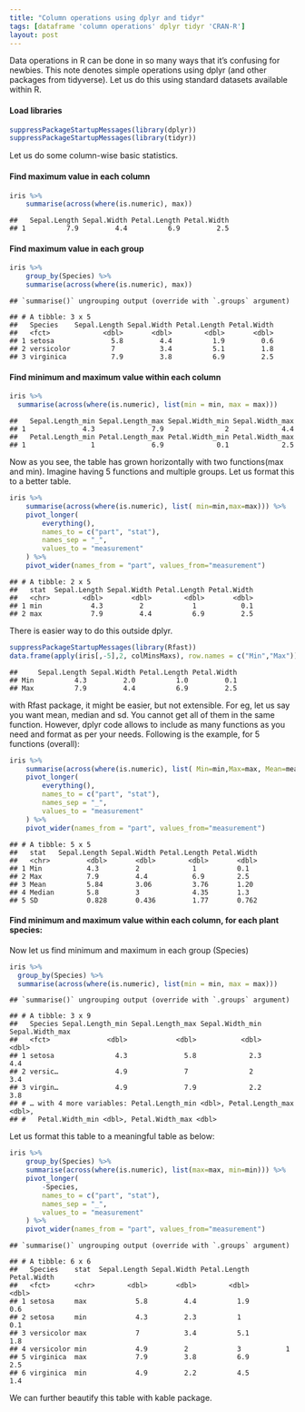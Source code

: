 ```yaml
---
title: "Column operations using dplyr and tidyr"
tags: [dataframe 'column operations' dplyr tidyr 'CRAN-R']
layout: post
---
```


Data operations in R can be done in so many ways that it’s confusing for newbies. This note denotes simple operations using dplyr (and other packages from tidyverse). Let us do this using standard datasets available within R.

#### Load libraries

``` r
suppressPackageStartupMessages(library(dplyr))
suppressPackageStartupMessages(library(tidyr))
```
Let us do some column-wise basic statistics.

#### Find maximum value in each column

``` r
iris %>% 
    summarise(across(where(is.numeric), max))
```

    ##   Sepal.Length Sepal.Width Petal.Length Petal.Width
    ## 1          7.9         4.4          6.9         2.5

#### Find maximum value in each group

``` r
iris %>% 
    group_by(Species) %>% 
    summarise(across(where(is.numeric), max))
```

    ## `summarise()` ungrouping output (override with `.groups` argument)

    ## # A tibble: 3 x 5
    ##   Species    Sepal.Length Sepal.Width Petal.Length Petal.Width
    ##   <fct>             <dbl>       <dbl>        <dbl>       <dbl>
    ## 1 setosa              5.8         4.4          1.9         0.6
    ## 2 versicolor          7           3.4          5.1         1.8
    ## 3 virginica           7.9         3.8          6.9         2.5

#### Find minimum and maximum value within each column

``` r
iris %>% 
  summarise(across(where(is.numeric), list(min = min, max = max)))
```

    ##   Sepal.Length_min Sepal.Length_max Sepal.Width_min Sepal.Width_max
    ## 1              4.3              7.9               2             4.4
    ##   Petal.Length_min Petal.Length_max Petal.Width_min Petal.Width_max
    ## 1                1              6.9             0.1             2.5

Now as you see, the table has grown horizontally with two functions(max and min). Imagine having 5 functions and multiple groups. Let us format this to a better table.

``` r
iris %>%
    summarise(across(where(is.numeric), list( min=min,max=max))) %>%
    pivot_longer(
        everything(),
        names_to = c("part", "stat"),
        names_sep = "_",
        values_to = "measurement"
    ) %>%
    pivot_wider(names_from = "part", values_from="measurement") 
```

    ## # A tibble: 2 x 5
    ##   stat  Sepal.Length Sepal.Width Petal.Length Petal.Width
    ##   <chr>        <dbl>       <dbl>        <dbl>       <dbl>
    ## 1 min            4.3         2            1           0.1
    ## 2 max            7.9         4.4          6.9         2.5

There is easier way to do this outside dplyr.

``` r
suppressPackageStartupMessages(library(Rfast))
data.frame(apply(iris[,-5],2, colMinsMaxs), row.names = c("Min","Max"))
```

    ##     Sepal.Length Sepal.Width Petal.Length Petal.Width
    ## Min          4.3         2.0          1.0         0.1
    ## Max          7.9         4.4          6.9         2.5

with Rfast package, it might be easier, but not extensible. For eg, let us say you want mean, median and sd. You cannot get all of them in the same function. However, dplyr code allows to include as many functions as you need and format as per your needs. Following is the example, for 5 functions (overall):

``` r
iris %>%
    summarise(across(where(is.numeric), list( Min=min,Max=max, Mean=mean, Median=median, SD=sd))) %>%
    pivot_longer(
        everything(),
        names_to = c("part", "stat"),
        names_sep = "_",
        values_to = "measurement"
    ) %>%
    pivot_wider(names_from = "part", values_from="measurement") 
```

    ## # A tibble: 5 x 5
    ##   stat   Sepal.Length Sepal.Width Petal.Length Petal.Width
    ##   <chr>         <dbl>       <dbl>        <dbl>       <dbl>
    ## 1 Min           4.3         2             1          0.1  
    ## 2 Max           7.9         4.4           6.9        2.5  
    ## 3 Mean          5.84        3.06          3.76       1.20 
    ## 4 Median        5.8         3             4.35       1.3  
    ## 5 SD            0.828       0.436         1.77       0.762

#### Find minimum and maximum value within each column, for each plant species:

Now let us find minimum and maximum in each group (Species)

``` r
iris %>%
  group_by(Species) %>% 
  summarise(across(where(is.numeric), list(min = min, max = max)))
```

    ## `summarise()` ungrouping output (override with `.groups` argument)

    ## # A tibble: 3 x 9
    ##   Species Sepal.Length_min Sepal.Length_max Sepal.Width_min Sepal.Width_max
    ##   <fct>              <dbl>            <dbl>           <dbl>           <dbl>
    ## 1 setosa               4.3              5.8             2.3             4.4
    ## 2 versic…              4.9              7               2               3.4
    ## 3 virgin…              4.9              7.9             2.2             3.8
    ## # … with 4 more variables: Petal.Length_min <dbl>, Petal.Length_max <dbl>,
    ## #   Petal.Width_min <dbl>, Petal.Width_max <dbl>

Let us format this table to a meaningful table as below:

``` r
iris %>%
    group_by(Species) %>%
    summarise(across(where(is.numeric), list(max=max, min=min))) %>%
    pivot_longer(
        -Species,
        names_to = c("part", "stat"),
        names_sep = "_",
        values_to = "measurement"
    ) %>%
    pivot_wider(names_from = "part", values_from="measurement")
```

    ## `summarise()` ungrouping output (override with `.groups` argument)

    ## # A tibble: 6 x 6
    ##   Species    stat  Sepal.Length Sepal.Width Petal.Length Petal.Width
    ##   <fct>      <chr>        <dbl>       <dbl>        <dbl>       <dbl>
    ## 1 setosa     max            5.8         4.4          1.9         0.6
    ## 2 setosa     min            4.3         2.3          1           0.1
    ## 3 versicolor max            7           3.4          5.1         1.8
    ## 4 versicolor min            4.9         2            3           1  
    ## 5 virginica  max            7.9         3.8          6.9         2.5
    ## 6 virginica  min            4.9         2.2          4.5         1.4

We can further beautify this table with kable package.
